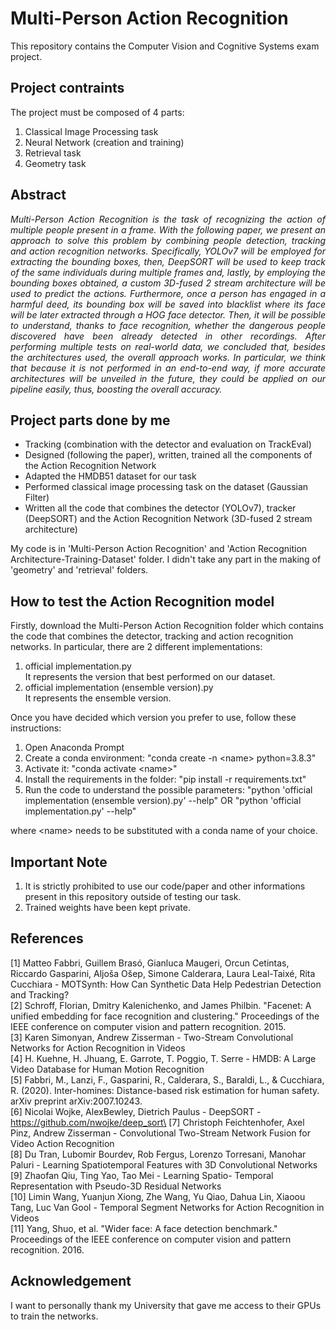 # Multi-Person Action Recognition
This repository contains the Computer Vision and Cognitive Systems exam project.

## Project contraints
The project must be composed of 4 parts:
1. Classical Image Processing task
2. Neural Network (creation and training)
3. Retrieval task
4. Geometry task

## Abstract
<p style="text-align: justify;">
<em>Multi-Person Action Recognition is the task of recognizing the action of multiple people present in a frame. With the following paper, we present an approach to solve this problem by combining people detection, tracking and action recognition networks. Specifically, YOLOv7 will be employed for extracting the bounding boxes, then, DeepSORT will be used to keep track of the same individuals during multiple frames and, lastly, by employing the bounding boxes obtained, a custom 3D-fused 2 stream architecture will be used to predict the actions. Furthermore, once a person has engaged in a harmful deed, its bounding box will be saved into blacklist where its face will be later extracted through a HOG face detector. Then, it will be possible to understand, thanks to face recognition, whether the dangerous people discovered have been already detected in other recordings. 
After performing multiple tests on real-world data, we concluded that, besides the architectures used, the overall approach works. In particular, we think that because it is not performed in an end-to-end way, if more accurate architectures will be unveiled in the future, they could be applied on our pipeline easily, thus, boosting the overall accuracy.</em>
</p>

## Project parts done by me
* Tracking (combination with the detector and evaluation on TrackEval)
* Designed (following the paper), written, trained all the components of the Action Recognition Network
* Adapted the HMDB51 dataset for our task
* Performed classical image processing task on the dataset (Gaussian Filter)
* Written all the code that combines the detector (YOLOv7), tracker (DeepSORT) and the Action Recognition Network (3D-fused 2 stream architecture)

My code is in 'Multi-Person Action Recognition' and 'Action Recognition Architecture-Training-Dataset' folder. I didn't take any part in the making of 'geometry' and 'retrieval' folders.

## How to test the Action Recognition model
Firstly, download the Multi-Person Action Recognition folder which contains the code that combines the detector, tracking and action recognition networks. In particular, there are 2 different implementations:
1. official implementation.py\
It represents the version that best performed on our dataset.
2. official implementation (ensemble version).py\
It represents the ensemble version.

Once you have decided which version you prefer to use, follow these instructions:
1. Open Anaconda Prompt
2. Create a conda environment: "conda create -n &lt;name&gt; python=3.8.3"
3. Activate it: "conda activate &lt;name&gt;"
4. Install the requirements in the folder: "pip install -r requirements.txt"
5. Run the code to understand the possible parameters: "python 'official implementation (ensemble version).py' --help" OR "python 'official implementation.py' --help"

where &lt;name&gt; needs to be substituted with a conda name of your choice. 

## Important Note
1. It is strictly prohibited to use our code/paper and other informations present in this repository outside of testing our task.  
2. Trained weights have been kept private.

## References
[1] Matteo Fabbri, Guillem Brasó, Gianluca Maugeri, Orcun
Cetintas, Riccardo Gasparini, Aljoša Ošep, Simone
Calderara, Laura Leal-Taixé, Rita Cucchiara - MOTSynth:
How Can Synthetic Data Help Pedestrian Detection and
Tracking?\
[2] Schroff, Florian, Dmitry Kalenichenko, and James
Philbin. "Facenet: A unified embedding for face recognition
and clustering." Proceedings of the IEEE conference on
computer vision and pattern recognition. 2015.\
[3] Karen Simonyan, Andrew Zisserman - Two-Stream
Convolutional Networks for Action Recognition in Videos\
[4] H. Kuehne, H. Jhuang, E. Garrote, T. Poggio, T. Serre -
HMDB: A Large Video Database for Human Motion
Recognition\
[5] Fabbri, M., Lanzi, F., Gasparini, R., Calderara, S.,
Baraldi, L., & Cucchiara, R. (2020). Inter-homines:
Distance-based risk estimation for human safety. arXiv
preprint arXiv:2007.10243.\
[6] Nicolai Wojke, AlexBewley, Dietrich Paulus -
DeepSORT - https://github.com/nwojke/deep_sort\
[7] Christoph Feichtenhofer, Axel Pinz, Andrew Zisserman -
Convolutional Two-Stream Network Fusion for Video Action
Recognition\
[8] Du Tran, Lubomir Bourdev, Rob Fergus, Lorenzo
Torresani, Manohar Paluri - Learning Spatiotemporal
Features with 3D Convolutional Networks\
[9] Zhaofan Qiu, Ting Yao, Tao Mei - Learning Spatio-
Temporal Representation with Pseudo-3D Residual Networks\
[10] Limin Wang, Yuanjun Xiong, Zhe Wang, Yu Qiao,
Dahua Lin, Xiaoou Tang, Luc Van Gool - Temporal Segment
Networks for Action Recognition in Videos\
[11] Yang, Shuo, et al. "Wider face: A face detection
benchmark." Proceedings of the IEEE conference on
computer vision and pattern recognition. 2016.

## Acknowledgement
I want to personally thank my University that gave me access to their GPUs to train the networks. 